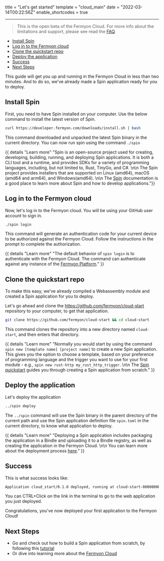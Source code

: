 title = "Let's get started"
template = "cloud_main"
date = "2022-03-14T00:22:56Z"
enable_shortcodes = true

---

> This is the open beta of the Fermyon Cloud. For more info about the limitations and support, please see read the [FAQ](/cloud/faq).

- [Install Spin](#install-spin)
- [Log in to the Fermyon cloud](#log-in-to-the-fermyon-cloud)
- [Clone the quickstart repo](#clone-the-quickstart-repo)
- [Deploy the application](#deploy-the-application)
- [Success](#success)
- [Next Steps](#next-steps)

This guide will get you up and running in the Fermyon Cloud in less than two minutes. And to do so, we've already made a Spin application ready for you to deploy.

## Install Spin

First, you need to have Spin installed on your computer. Use the below command to install the latest version of Spin.

```bash
curl https://developer.fermyon.com/downloads/install.sh | bash
```

This command downloaded and unpacked the latest Spin binary in the current directory. You can now run spin using the command `./spin`

{{ details "Learn more" "Spin is an open-source project used for creating, developing, building, running, and deploying Spin applications. It is both a CLI tool and a runtime, and provides SDKs for a variety of programming languages, including, but not limited to, Rust, TinyGo, and C#. \n\n The Spin project provides installers that are supported on Linux (amd64), macOS (amd64 and arm64), and Windows(amd64). \n\n The [Spin](https://developer.fermyon.com/spin) documentation is a good place to learn more about Spin and how to develop applications."}}

## Log in to the Fermyon cloud

Now, let's log in to the Fermyon cloud. You will be using your GitHub user account to sign in.

```bash
./spin login
```

This command will generate an authentication code for your current device to be authorized against the Fermyon Cloud. Follow the instructions in the prompt to complete the authorization.

{{ details "Learn more" "The default behavior of `spin login` is to authenticate with the Fermyon Cloud. The command can authenticate against any instance of the [Fermyon Platform](https://fermyon.dev)." }}

## Clone the quickstart repo

To make this easy, we've already compiled a Webassembly module and created a Spin application for you to deploy.

Let's go ahead and clone the <https://github.com/fermyon/cloud-start> repository to your computer, to get that application.

```bash
git clone https://github.com/fermyon/cloud-start && cd cloud-start
```

This command clones the repository into a new directory named `cloud-start`, and then enters that directory.

{{ details "Learn more" "Normally you would start by using the command `spin new [template name] [project name]` to create a new Spin application. This gives you the option to choose a template, based on your preference of programming language and the trigger you want to use for your first module - e.g., `spin new rust-http my_rust_http_trigger`. \n\n The [Spin quickstart](../../spin/quickstart) guides you through creating a Spin application from scratch." }}

## Deploy the application

Let's deploy the application

```bash
../spin deploy
```

The `../spin` command will use the Spin binary in the parent directory of the current path and use the Spin application definition file `spin.toml` in the current directory, to know what application to deploy.

{{ details "Learn more" "Deploying a Spin application includes packaging the application in a Bindle and uploading it to a Bindle registry, as well as creating the application in the Fermyon Cloud. \n\n You can learn more about the deployment process [here](../deployment-bindles)." }}

## Success

This is what success looks like:

```bash
Application cloud_start/0.1.0 deployed, running at cloud-start-00000000.fermyon.app
```

You can CTRL+Click on the link in the terminal to go to the web application you just deployed.

Congratulations, you've now deployed your first application to the Fermyon Cloud!

## Next Steps

- Go and check out how to build a Spin application from scratch, by following this [tutorial](/cloud/data-in-the-cloud)
- Or dive into learning more about the [Fermyon Cloud](/cloud/fermyon-cloud)
